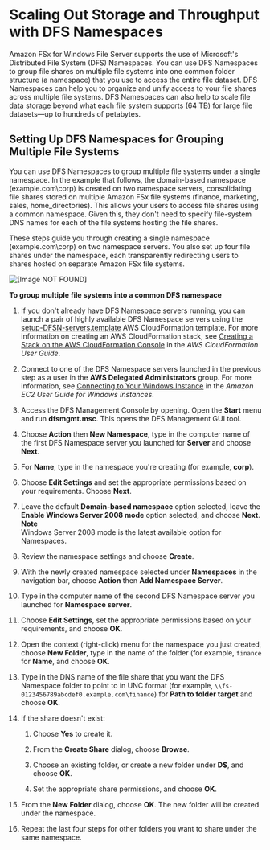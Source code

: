 # Scaling Out Storage and Throughput with DFS Namespaces<a name="group-file-systems"></a>

Amazon FSx for Windows File Server supports the use of Microsoft's Distributed File System \(DFS\) Namespaces\. You can use DFS Namespaces to group file shares on multiple file systems into one common folder structure \(a namespace\) that you use to access the entire file dataset\. DFS Namespaces can help you to organize and unify access to your file shares across multiple file systems\. DFS Namespaces can also help to scale file data storage beyond what each file system supports \(64 TB\) for large file datasets—up to hundreds of petabytes\.

## Setting Up DFS Namespaces for Grouping Multiple File Systems<a name="group-fsx-namespace"></a>

You can use DFS Namespaces to group multiple file systems under a single namespace\. In the example that follows, the domain\-based namespace \(example\.com\\corp\) is created on two namespace servers, consolidating file shares stored on multiple Amazon FSx file systems \(finance, marketing, sales, home\_directories\)\. This allows your users to access file shares using a common namespace\. Given this, they don't need to specify file\-system DNS names for each of the file systems hosting the file shares\.

These steps guide you through creating a single namespace \(example\.com\\corp\) on two namespace servers\. You also set up four file shares under the namespace, each transparently redirecting users to shares hosted on separate Amazon FSx file systems\. 

![\[Image NOT FOUND\]](http://docs.aws.amazon.com/fsx/latest/WindowsGuide/images/FSx-common-namespace.png)

**To group multiple file systems into a common DFS namespace**

1. If you don't already have DFS Namespace servers running, you can launch a pair of highly available DFS Namespace servers using the [setup\-DFSN\-servers\.template](https://s3.amazonaws.com/solution-references/fsx/dfs/setup-DFSN-servers.template) AWS CloudFormation template\. For more information on creating an AWS CloudFormation stack, see [Creating a Stack on the AWS CloudFormation Console](https://docs.aws.amazon.com/AWSCloudFormation/latest/UserGuide/cfn-console-create-stack.html) in the *AWS CloudFormation User Guide*\.

1. Connect to one of the DFS Namespace servers launched in the previous step as a user in the **AWS Delegated Administrators** group\. For more information, see [Connecting to Your Windows Instance](https://docs.aws.amazon.com/AWSEC2/latest/WindowsGuide/connecting_to_windows_instance.html) in the *Amazon EC2 User Guide for Windows Instances*\.

1. Access the DFS Management Console by opening\. Open the **Start** menu and run **dfsmgmt\.msc**\. This opens the DFS Management GUI tool\.

1. Choose **Action** then **New Namespace**, type in the computer name of the first DFS Namespace server you launched for **Server** and choose **Next**\.

1. For **Name**, type in the namespace you're creating \(for example, **corp**\)\.

1. Choose **Edit Settings** and set the appropriate permissions based on your requirements\. Choose **Next**\.

1. Leave the default **Domain\-based namespace** option selected, leave the **Enable Windows Server 2008 mode** option selected, and choose **Next**\.
**Note**  
Windows Server 2008 mode is the latest available option for Namespaces\.

1. Review the namespace settings and choose **Create**\.

1. With the newly created namespace selected under **Namespaces** in the navigation bar, choose **Action** then **Add Namespace Server**\.

1. Type in the computer name of the second DFS Namespace server you launched for **Namespace server**\.

1. Choose **Edit Settings**, set the appropriate permissions based on your requirements, and choose **OK**\.

1. Open the context \(right\-click\) menu for the namespace you just created, choose **New Folder**, type in the name of the folder \(for example, `finance` for **Name**, and choose **OK**\.

1. Type in the DNS name of the file share that you want the DFS Namespace folder to point to in UNC format \(for example, `\\fs-0123456789abcdef0.example.com\finance`\) for **Path to folder target** and choose **OK**\.

1. If the share doesn't exist:

   1. Choose **Yes** to create it\.

   1. From the **Create Share** dialog, choose **Browse**\.

   1. Choose an existing folder, or create a new folder under **D$**, and choose **OK**\.

   1. Set the appropriate share permissions, and choose **OK**\.

1. From the **New Folder** dialog, choose **OK**\. The new folder will be created under the namespace\.

1. Repeat the last four steps for other folders you want to share under the same namespace\.